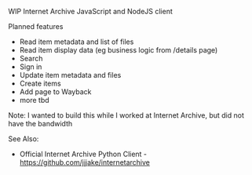WIP Internet Archive JavaScript and NodeJS client

Planned features
- Read item metadata and list of files
- Read item display data (eg business logic from /details page)
- Search 
- Sign in
- Update item metadata and files
- Create items
- Add page to Wayback
- more tbd

Note:
I wanted to build this while I worked at Internet Archive, but did not have the bandwidth

See Also:
- Official Internet Archive Python Client - https://github.com/jjjake/internetarchive 

